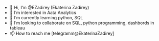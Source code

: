 - 👋 Hi, I’m @EZadirey (Ekaterina Zadirey)
- 👀 I’m interested in Aata Analytics
- 🌱 I’m currently learning python, SQL
- 💞️ I’m looking to collaborate on SQL, python programming, dashbords in tableau
- 📫 How to reach me [telegramm@EkaterinaZadirey]
<!---
EZadirey/EZadirey is a ✨ special ✨ repository because its `README.md` (this file) appears on your GitHub profile.
You can click the Preview link to take a look at your changes.
--->
